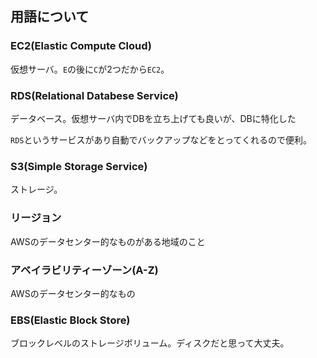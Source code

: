 ## 用語について

### EC2(Elastic Compute Cloud)

仮想サーバ。`E`の後に`C`が2つだから`EC2`。


### RDS(Relational Databese Service)

データベース。仮想サーバ内でDBを立ち上げても良いが、DBに特化した

`RDS`というサービスがあり自動でバックアップなどをとってくれるので便利。


### S3(Simple Storage Service)

ストレージ。


### リージョン
AWSのデータセンター的なものがある地域のこと


### アベイラビリティーゾーン(A-Z)
AWSのデータセンター的なもの


### EBS(Elastic Block Store)
ブロックレベルのストレージボリューム。ディスクだと思って大丈夫。

